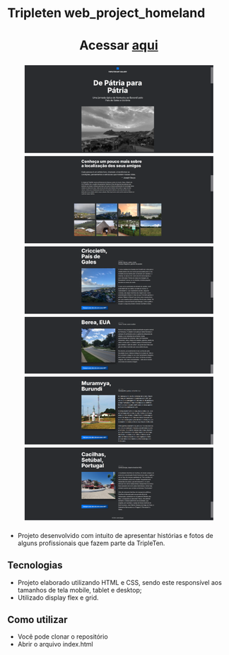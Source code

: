 # Tripleten web_project_homeland

<h1 align="center">
  <p>Acessar <a href="https://borges-camila.github.io/web_project_homeland/">aqui</a></p>
  <img width="427" src= "./github/homeland1.png">
  <img width="427" src= "./github/homeland2.png">
  <img width="427" src= "./github/homeland3.png">
  <img width="427" src= "./github/homeland4.png">
  <img width="427" src= "./github/homeland5.png">
  <img width="427" src= "./github/homeland6.png">
</h1>
 
- Projeto desenvolvido com intuito de apresentar histórias e fotos de alguns profissionais que fazem parte da TripleTen.

## Tecnologias

- Projeto elaborado utilizando HTML e CSS, sendo este responsível aos tamanhos de tela mobile, tablet e desktop; 
- Utilizado display flex e grid.

## Como utilizar

- Você pode clonar o repositório
- Abrir o arquivo index.html

